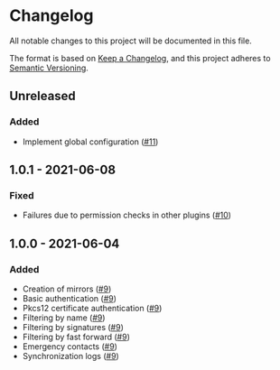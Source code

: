 # Changelog
All notable changes to this project will be documented in this file.

The format is based on [Keep a Changelog](https://keepachangelog.com/en/1.0.0/),
and this project adheres to [Semantic Versioning](https://semver.org/spec/v2.0.0.html).

## Unreleased
### Added
- Implement global configuration ([#11](https://github.com/scm-manager/scm-repository-mirror-plugin/pull/11))

## 1.0.1 - 2021-06-08
### Fixed
- Failures due to permission checks in other plugins ([#10](https://github.com/scm-manager/scm-repository-mirror-plugin/pull/10))

## 1.0.0 - 2021-06-04
### Added
- Creation of mirrors ([#9](https://github.com/scm-manager/scm-repository-mirror-plugin/pull/9))
- Basic authentication ([#9](https://github.com/scm-manager/scm-repository-mirror-plugin/pull/9))
- Pkcs12 certificate authentication ([#9](https://github.com/scm-manager/scm-repository-mirror-plugin/pull/9))
- Filtering by name ([#9](https://github.com/scm-manager/scm-repository-mirror-plugin/pull/9))
- Filtering by signatures ([#9](https://github.com/scm-manager/scm-repository-mirror-plugin/pull/9))
- Filtering by fast forward ([#9](https://github.com/scm-manager/scm-repository-mirror-plugin/pull/9))
- Emergency contacts ([#9](https://github.com/scm-manager/scm-repository-mirror-plugin/pull/9))
- Synchronization logs ([#9](https://github.com/scm-manager/scm-repository-mirror-plugin/pull/9))
